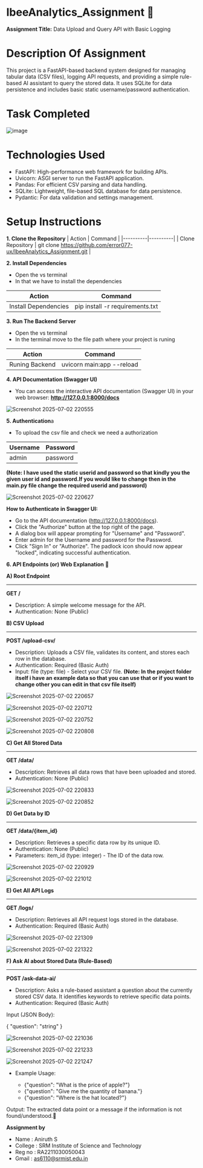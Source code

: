 # IbeeAnalytics_Assignment 🙂
**Assignment Title:** Data Upload and Query API with Basic Logging
# Description Of Assignment
This project is a FastAPI-based backend system designed for managing tabular data (CSV files), logging API requests, and providing a simple rule-based AI assistant to query the stored data. It uses SQLite for data persistence and includes basic static username/password authentication.
# Task Completed 
![image](https://github.com/user-attachments/assets/507caf9b-eb80-462e-94fa-4bb616f7bbf7)
# Technologies Used
- FastAPI: High-performance web framework for building APIs.
- Uvicorn: ASGI server to run the FastAPI application.
- Pandas: For efficient CSV parsing and data handling.
- SQLite: Lightweight, file-based SQL database for data persistence.
- Pydantic: For data validation and settings management.
# Setup Instructions
**1. Clone the Repository**
| Action | Command | 
|----------|----------|
| Clone Repository | git clone https://github.com/error077-ux/IbeeAnalytics_Assignment.git | 

**2. Install Dependencies**
- Open the vs terminal
- In that we have to install the dependencies

| Action | Command | 
|----------|----------|
| Install Dependencies | pip install -r requirements.txt | 

**3. Run The Backend Server**
- Open the vs terminal
- In the terminal move to the file path where your project is runing

| Action | Command | 
|----------|----------|
| Runing Backend  | uvicorn main:app --reload |

**4. API Documentation (Swagger UI)**
 - You can access the interactive API documentation (Swagger UI) in your web browser: **http://127.0.0.1:8000/docs**

![Screenshot 2025-07-02 220555](https://github.com/user-attachments/assets/a93efec0-1250-4f77-a09c-1d29fdc7fdde)

**5. Authentication**a
- To upload the csv file and check we need a authorization

| Username | Password | 
|----------|----------|
|  admin | password |

**(Note: I have used the static userid and password so that kindly you the given user id and password.If you would like to change then in the main.py file change the required userid and password)**

![Screenshot 2025-07-02 220627](https://github.com/user-attachments/assets/5e60d69e-f59f-4f10-b085-1f39c0ae0431)

**How to Authenticate in Swagger UI:**
- Go to the API documentation (http://127.0.0.1:8000/docs).
- Click the "Authorize" button at the top right of the page.
- A dialog box will appear prompting for "Username" and "Password".
- Enter admin for the Username and password for the Password.
- Click "Sign In" or "Authorize". The padlock icon should now appear "locked", indicating successful authentication.

**6. API Endpoints (or) Web Explanation** 🥳

**A) Root Endpoint**
****************
**GET /**
- Description: A simple welcome message for the API.
- Authentication: None (Public)

**B) CSV Upload**
****************
**POST /upload-csv/**
- Description: Uploads a CSV file, validates its content, and stores each row in the database.
- Authentication: Required (Basic Auth)
- Input: file (type: file) - Select your CSV file.
**(Note: In the project folder itself i have an example data so that you can use that or if you want to change other you can edit in that csv file itself)**

![Screenshot 2025-07-02 220657](https://github.com/user-attachments/assets/7ac7a218-fce9-45ea-ab66-eae3cdbfdd29)

![Screenshot 2025-07-02 220712](https://github.com/user-attachments/assets/27099aa8-afce-4dee-85ff-2899a5ea4f46)

![Screenshot 2025-07-02 220752](https://github.com/user-attachments/assets/679cc7cc-3337-49eb-9611-2d3ccbca8844)

![Screenshot 2025-07-02 220808](https://github.com/user-attachments/assets/967c477b-f533-4209-a8c6-7f970844ec17)


**C) Get All Stored Data**
***************************
**GET /data/**
- Description: Retrieves all data rows that have been uploaded and stored.
- Authentication: None (Public)

![Screenshot 2025-07-02 220833](https://github.com/user-attachments/assets/941cfca5-fe3d-48d3-97dd-26d07ad1df7f)

![Screenshot 2025-07-02 220852](https://github.com/user-attachments/assets/0cc5c72b-fd9a-4062-a758-b6078b43454b)

**D) Get Data by ID**
*********************
**GET /data/{item_id}**

- Description: Retrieves a specific data row by its unique ID.
- Authentication: None (Public)
- Parameters: item_id (type: integer) - The ID of the data row.

![Screenshot 2025-07-02 220929](https://github.com/user-attachments/assets/f06374b8-1672-4bef-8156-5414fe5823bd)

![Screenshot 2025-07-02 221012](https://github.com/user-attachments/assets/b79df7d8-c4c5-4fe6-9612-e278c45ba472)

**E) Get All API Logs**
***********************
**GET /logs/**

- Description: Retrieves all API request logs stored in the database.
- Authentication: Required (Basic Auth)

![Screenshot 2025-07-02 221309](https://github.com/user-attachments/assets/59ea6139-0b76-4480-b8aa-84bd65574a5e)

![Screenshot 2025-07-02 221322](https://github.com/user-attachments/assets/0e39f23d-4d32-4df6-ac05-c0f93c9f9525)

**F) Ask AI about Stored Data (Rule-Based)**
********************************************
**POST /ask-data-ai/**

- Description: Asks a rule-based assistant a question about the currently stored CSV data. It identifies keywords to retrieve specific data points.
- Authentication: Required (Basic Auth)

Input (JSON Body):

{
  "question": "string"
}

![Screenshot 2025-07-02 221036](https://github.com/user-attachments/assets/5c04f14e-0593-4945-a27e-af1481bc5099)

![Screenshot 2025-07-02 221233](https://github.com/user-attachments/assets/b2991dcd-a8b1-41c2-9dc8-35d129d5cb91)

![Screenshot 2025-07-02 221247](https://github.com/user-attachments/assets/49030a98-8397-4e2f-ba06-66de8cbfd681)

- Example Usage:

    - {"question": "What is the price of apple?"}
    - {"question": "Give me the quantity of banana."}
    - {"question": "Where is the hat located?"}

Output: The extracted data point or a message if the information is not found/understood.💯

**Assignment by**
- Name : Aniruth S
- College : SRM Institute of Science and Technology
- Reg no : RA2211030050043
- Gmail : as6110@srmist.edu.in




   
